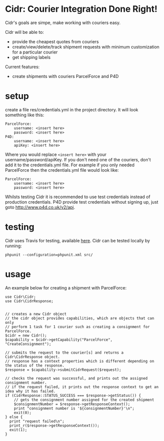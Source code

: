 Cidr: Courier Integration Done Right!
=====================================



Cidr's goals are simpe, make working with couriers easy.

Cidr will be able to:
 - provide the cheapest quotes from couriers
 - create/view/delete/track shipment requests with minimum customization for a particular courier
 - get shipping labels 


Current features:
 - create shipments with couriers ParcelForce and P4D
 
setup
=====
create a file res/credentials.yml in the project directory.
It will look something like this:

````
ParcelForce:
    username: <insert here>
    password: <insert here>
P4D:
    username: <insert here>
    apiKey: <insert here>
````

Where you would replace <code>\<insert here\></code> with your username/password/apiKey.
If you don't need one of the couriers, don't add it to the credentials.yml file. For example if you only needed
ParcelForce then the credentials.yml file would look like:

````
ParcelForce:
    username: <insert here>
    password: <insert here>
````

Whilsts testing Cidr it is recommended to use test credentials instead of production credentials. 
P4D provide test credentials without signing up, just goto http://www.p4d.co.uk/v2/api.

testing
=======

Cidr uses Travis for testing, available <a href="https://travis-ci.org/CaptainCourierIntegration/captain-courier-cidr">here</a>.
Cidr can be tested locally by running:
````
phpunit --configuration=phpunit.xml src/
````


usage
=====

An example below for creating a shipment with ParcelForce:

````
use Cidr\Cidr;
use Cidr\CidrResponse;


// creates a new Cidr object
// the cidr object provides capabilities, which are objects that can only 
// perform 1 task for 1 courier such as creating a consignment for ParcelForce.
$cidr = new Cidr();
$capability = $cidr->getCapability("ParcelForce", "CreateConsignment");

// submits the request to the courier[s] and returns a Cidr\CidrResponse object.
// response has a context properties which is different depending on the status of the response.
$response = $capability->submitCidrRequest($request);

// checks the request was successful, and prints out the assigned consignment number.
// if the request failed, it prints out the response context to get an idea why it has failed.
if (CidrResponse::STATUS_SUCCESS === $response->getStatus()) {
    // gets the consignment number assigned for the created shipment
    $consignmentNumber = $response->getResponseContext();
    print "consignment number is '${consignmentNumber}'\n";
    exit(0);
} else {
  print "request failed\n";
  print_r($response->getResponseContext());
  exit(1);
}



````
